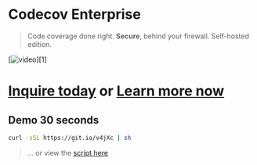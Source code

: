 # Codecov Enterprise
> Code coverage done right. **Secure**, behind your firewall. Self-hosted edition.

[![video][0]][1]

# [Inquire today][2] or [Learn more now][3]

## Demo 30 seconds

```bash
curl -sSL https://git.io/v4jXc | sh
```
> ... or view the [script here][4]

[0]: 
[1]: 
[2]: mailto:enterprise@codecov.io
[3]: https://github.com/codecov/enterprise/wiki
[4]: https://github.com/codecov/enterprise/blob/prerelease/demo.sh
